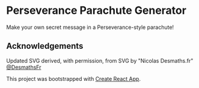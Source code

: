 # Perseverance Parachute Generator

Make your own secret message in a Perseverance-style parachute!

## Acknowledgements
Updated SVG derived, with permission, from SVG by "Nicolas Desmaths.fr" [@DesmathsFr](https://twitter.com/DesmathsFr/status/1364957845591048197)

This project was bootstrapped with [Create React App](https://github.com/facebook/create-react-app).
